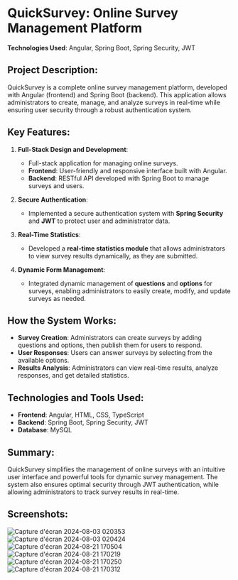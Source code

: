 # QuickSurvey: Online Survey Management Platform

**Technologies Used**: Angular, Spring Boot, Spring Security, JWT

## Project Description:

QuickSurvey is a complete online survey management platform, developed with Angular (frontend) and Spring Boot (backend). This application allows administrators to create, manage, and analyze surveys in real-time while ensuring user security through a robust authentication system.

## Key Features:

1. **Full-Stack Design and Development**:
   - Full-stack application for managing online surveys.
   - **Frontend**: User-friendly and responsive interface built with Angular.
   - **Backend**: RESTful API developed with Spring Boot to manage surveys and users.

2. **Secure Authentication**:
   - Implemented a secure authentication system with **Spring Security** and **JWT** to protect user and administrator data.

3. **Real-Time Statistics**:
   - Developed a **real-time statistics module** that allows administrators to view survey results dynamically, as they are submitted.

4. **Dynamic Form Management**:
   - Integrated dynamic management of **questions** and **options** for surveys, enabling administrators to easily create, modify, and update surveys as needed.

## How the System Works:

- **Survey Creation**: Administrators can create surveys by adding questions and options, then publish them for users to respond.
- **User Responses**: Users can answer surveys by selecting from the available options.
- **Results Analysis**: Administrators can view real-time results, analyze responses, and get detailed statistics.

## Technologies and Tools Used:
- **Frontend**: Angular, HTML, CSS, TypeScript
- **Backend**: Spring Boot, Spring Security, JWT
- **Database**: MySQL

## Summary:

QuickSurvey simplifies the management of online surveys with an intuitive user interface and powerful tools for dynamic survey management. The system also ensures optimal security through JWT authentication, while allowing administrators to track survey results in real-time.

## Screenshots:


![Capture d'écran 2024-08-03 020353](https://github.com/user-attachments/assets/300f0942-2e90-4da7-8454-f52d73876462)
![Capture d'écran 2024-08-03 020424](https://github.com/user-attachments/assets/d3836b5d-1ca5-4cd6-b676-00ccf0fbd013)
![Capture d'écran 2024-08-21 170504](https://github.com/user-attachments/assets/ec06da22-29c3-4354-bcc8-e5b242ad1819)
![Capture d'écran 2024-08-21 170219](https://github.com/user-attachments/assets/0e0884d1-f3a2-45a2-ada7-21002fbd72ce)
![Capture d'écran 2024-08-21 170250](https://github.com/user-attachments/assets/7ca8cb98-8439-472b-a54c-57e5bb1413bb)
![Capture d'écran 2024-08-21 170312](https://github.com/user-attachments/assets/1acb35fd-fe16-4a8e-8773-8cf2a2a8fc37)
